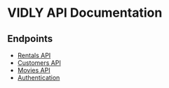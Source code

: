 # VIDLY API Documentation

## **Endpoints**
- [Rentals API](rentals.md)
- [Customers API](customers.md)
- [Movies API](movies.md)
- [Authentication](authentication.md)